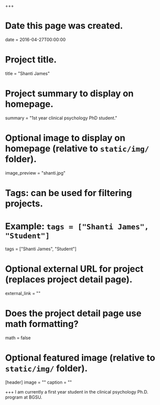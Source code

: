 +++
# Date this page was created.
date = 2016-04-27T00:00:00

# Project title.
title = "Shanti James"

# Project summary to display on homepage.
summary = "1st year clinical psychology PhD student."

# Optional image to display on homepage (relative to `static/img/` folder).
image_preview = "shanti.jpg"

# Tags: can be used for filtering projects.
# Example: `tags = ["Shanti James", "Student"]`
tags = ["Shanti James", "Student"]

# Optional external URL for project (replaces project detail page).
external_link = ""

# Does the project detail page use math formatting?
math = false

# Optional featured image (relative to `static/img/` folder).
[header]
image = ""
caption = ""

+++
I am currently a first year student in the clinical psychology Ph.D. program at BGSU. 

